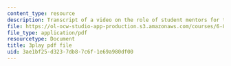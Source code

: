 ```yaml
---
content_type: resource
description: Transcript of a video on the role of student mentors for the course.
file: https://ol-ocw-studio-app-production.s3.amazonaws.com/courses/6-811-principles-and-practice-of-assistive-technology-fall-2014/3ae1bf25d3237db87c6f1e69a980df00_K67ojX4-PL8.pdf
file_type: application/pdf
resourcetype: Document
title: 3play pdf file
uid: 3ae1bf25-d323-7db8-7c6f-1e69a980df00
---
```

